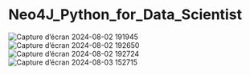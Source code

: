 # Neo4J_Python_for_Data_Scientist

![Capture d’écran 2024-08-02 191945](https://github.com/user-attachments/assets/6e0bf34e-4a70-4e99-8afa-43ef575d8032)
![Capture d’écran 2024-08-02 192650](https://github.com/user-attachments/assets/ed118531-0d35-48f1-b077-b7452989e94d)
![Capture d’écran 2024-08-02 192724](https://github.com/user-attachments/assets/73fd46ed-c12b-4292-b3e5-edde7fc90a10)
![Capture d’écran 2024-08-03 152715](https://github.com/user-attachments/assets/d3ecb250-9247-4564-9de7-9a011b7c19ce)

